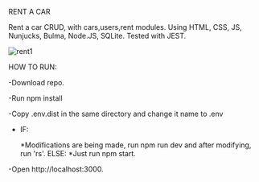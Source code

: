 RENT A CAR

Rent a car CRUD, with cars,users,rent modules. Using HTML, CSS, JS, Nunjucks, Bulma, Node.JS, SQLite. Tested with JEST.



![rent1](https://user-images.githubusercontent.com/106626992/221711974-d43f7b36-b40f-4740-98ba-43a75bda769a.png)

HOW TO RUN:

  -Download repo.

  -Run npm install

  -Copy .env.dist in the same directory and change it name to .env

  - IF:
  
       *Modifications are being made, run npm run dev and after modifying, run 'rs'.
   ELSE:
       *Just run npm start.
  
  -Open http://localhost:3000.

